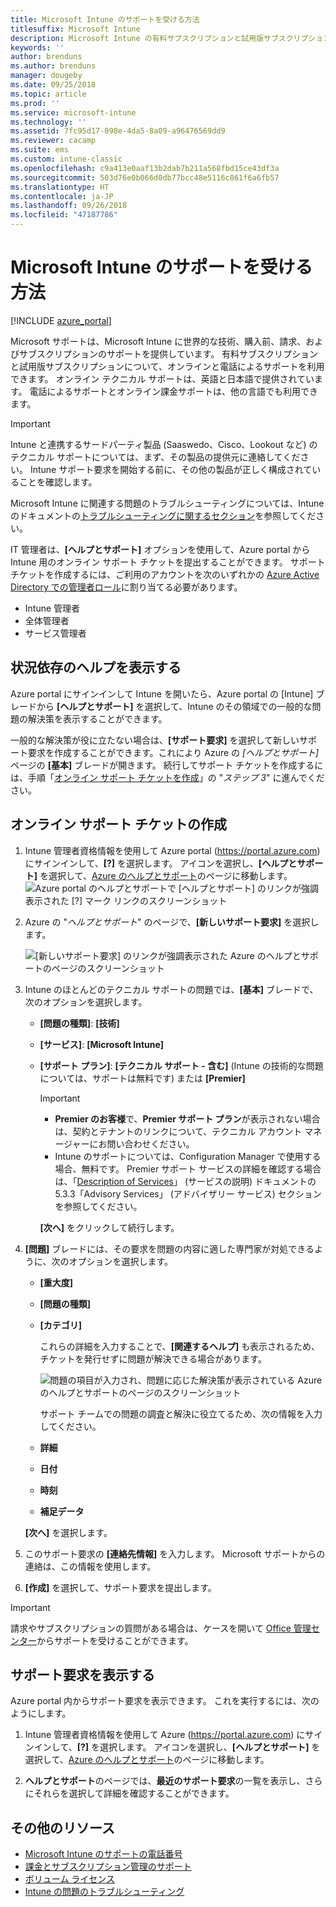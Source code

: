 ```yaml
---
title: Microsoft Intune のサポートを受ける方法
titlesuffix: Microsoft Intune
description: Microsoft Intune の有料サブスクリプションと試用版サブスクリプションについて、オンラインと電話によるサポートを受けます。
keywords: ''
author: brenduns
ms.author: brenduns
manager: dougeby
ms.date: 09/25/2018
ms.topic: article
ms.prod: ''
ms.service: microsoft-intune
ms.technology: ''
ms.assetid: 7fc95d17-098e-4da5-8a09-a96476569dd9
ms.reviewer: cacamp
ms.suite: ems
ms.custom: intune-classic
ms.openlocfilehash: c9a413e0aaf13b2dab7b211a568fbd15ce43df3a
ms.sourcegitcommit: 503d76e0b066d0db77bcc48e5116c861f6a6fb57
ms.translationtype: HT
ms.contentlocale: ja-JP
ms.lasthandoff: 09/26/2018
ms.locfileid: "47187786"
---
```

# <a name="how-to-get-support-for-microsoft-intune"></a>Microsoft Intune のサポートを受ける方法

[!INCLUDE [azure_portal](./includes/note-for-both-portals.md)]

Microsoft サポートは、Microsoft Intune に世界的な技術、購入前、請求、およびサブスクリプションのサポートを提供しています。 有料サブスクリプションと試用版サブスクリプションについて、オンラインと電話によるサポートを利用できます。 オンライン テクニカル サポートは、英語と日本語で提供されています。 電話によるサポートとオンライン課金サポートは、他の言語でも利用できます。

>[!IMPORTANT]
> Intune と連携するサードパーティ製品 (Saaswedo、Cisco、Lookout など) のテクニカル サポートについては、まず、その製品の提供元に連絡してください。 Intune サポート要求を開始する前に、その他の製品が正しく構成されていることを確認します。
> 
> Microsoft Intune に関連する問題のトラブルシューティングについては、Intune のドキュメントの[トラブルシューティングに関するセクション](help-desk-operators.md)を参照してください。

IT 管理者は、**[ヘルプとサポート]** オプションを使用して、Azure portal から Intune 用のオンライン サポート チケットを提出することができます。 サポート チケットを作成するには、ご利用のアカウントを次のいずれかの [Azure Active Directory での管理者ロール](https://docs.microsoft.com/azure/active-directory/active-directory-assign-admin-roles-azure-portal)に割り当てる必要があります。 

- Intune 管理者 
- 全体管理者 
- サービス管理者  


## <a name="get-context-sensitive-help"></a>状況依存のヘルプを表示する 
Azure portal にサインインして Intune を開いたら、Azure portal の [Intune] ブレードから **[ヘルプとサポート]** を選択して、Intune のその領域での一般的な問題の解決策を表示することができます。 

一般的な解決策が役に立たない場合は、**[サポート要求]** を選択して新しいサポート要求を作成することができます。これにより Azure の *[ヘルプとサポート]* ページの **[基本]** ブレードが開きます。 続行してサポート チケットを作成するには、手順「[オンライン サポート チケットを作成](#create-an-online-support-ticket)」の "*ステップ 3*" に進んでください。 

## <a name="create-an-online-support-ticket"></a>オンライン サポート チケットの作成

1. Intune 管理者資格情報を使用して Azure portal (<https://portal.azure.com>) にサインインして、<strong>[?]</strong> を選択します。 アイコンを選択し、<strong>[ヘルプとサポート]</strong> を選択して、[Azure のヘルプとサポート](https://ms.portal.azure.com/#blade/Microsoft_Azure_Support/HelpAndSupportBlade/overview)のページに移動します。
    ![Azure portal のヘルプとサポートで [ヘルプとサポート] のリンクが強調表示された [?] マーク リンクのスクリーンショット](./media/azure-get-support.png)

2. Azure の "*ヘルプとサポート*" のページで、**[新しいサポート要求]** を選択します。

    ![[新しいサポート要求] のリンクが強調表示された Azure のヘルプとサポートのページのスクリーンショット](./media/azure-support-ticket-link.png)

3. Intune のほとんどのテクニカル サポートの問題では、**[基本]** ブレードで、次のオプションを選択します。
   - **[問題の種類]**: **[技術]**
   - **[サービス]**: **[Microsoft Intune]**
   - **[サポート プラン]**: **[テクニカル サポート - 含む]** (Intune の技術的な問題については、サポートは無料です) または **[Premier]**
    
     >[!IMPORTANT]
     >- **Premier のお客様**で、**Premier サポート プラン**が表示されない場合は、契約とテナントのリンクについて、テクニカル アカウント マネージャーにお問い合わせください。
     >- Intune のサポートについては、Configuration Manager で使用する場合、無料です。 Premier サポート サービスの詳細を確認する場合は、「[Description of Services](https://enterprise.microsoft.com/en-us/services/services-list/)」 (サービスの説明) ドキュメントの 5.3.3「Advisory Services」 (アドバイザリー サービス) セクションを参照してください。

     **[次へ]** をクリックして続行します。

4. **[問題]** ブレードには、その要求を問題の内容に適した専門家が対処できるように、次のオプションを選択します。

   - **[重大度]**
   - **[問題の種類]**
   - **[カテゴリ]**

     これらの詳細を入力することで、**[関連するヘルプ]** も表示されるため、チケットを発行せずに問題が解決できる場合があります。

     ![問題の項目が入力され、問題に応じた解決策が表示されている Azure のヘルプとサポートのページのスクリーンショット](./media/support-need-solutions.png)

     サポート チームでの問題の調査と解決に役立てるため、次の情報を入力してください。
    
   - **詳細**
   - **日付**
   - **時刻**
   - **補足データ**

   **[次へ]** を選択します。

5. このサポート要求の **[連絡先情報]** を入力します。 Microsoft サポートからの連絡は、この情報を使用します。
6. **[作成]** を選択して、サポート要求を提出します。

>[!IMPORTANT]
>請求やサブスクリプションの質問がある場合は、ケースを開いて [Office 管理センター](https://portal.office.com/Support/SupportEntry.aspx)からサポートを受けることができます。

## <a name="view-support-requests"></a>サポート要求を表示する
Azure portal 内からサポート要求を表示できます。 これを実行するには、次のようにします。

1. Intune 管理者資格情報を使用して Azure (<https://portal.azure.com>) にサインインして、<strong>[?]</strong> を選択します。 アイコンを選択し、<strong>[ヘルプとサポート]</strong> を選択して、[Azure のヘルプとサポート](https://ms.portal.azure.com/#blade/Microsoft_Azure_Support/HelpAndSupportBlade/overview)のページに移動します。

2. **ヘルプとサポート**のページでは、**最近のサポート要求**の一覧を表示し、さらにそれらを選択して詳細を確認することができます。

## <a name="additional-resources"></a>その他のリソース
- [Microsoft Intune のサポートの電話番号](phone-support-contact.md)
- [課金とサブスクリプション管理のサポート](https://support.office.com/article/Contact-Office-365-for-business-support-Admin-Help-32a17ca7-6fa0-4870-8a8d-e25ba4ccfd4b)
- [ボリューム ライセンス](http://go.microsoft.com/fwlink/p/?LinkID=282015)
- [Intune の問題のトラブルシューティング](help-desk-operators.md)